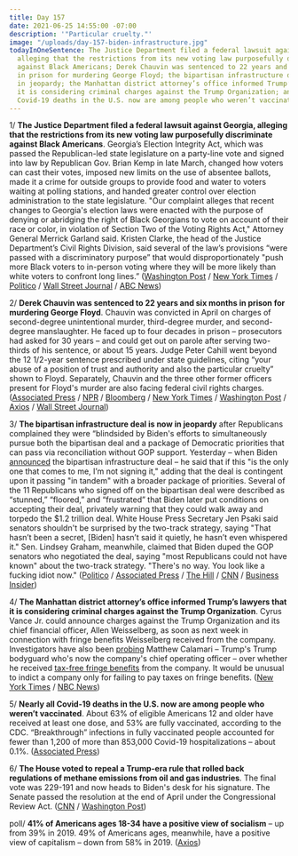 ```yaml
---
title: Day 157
date: 2021-06-25 14:55:00 -07:00
description: '"Particular cruelty."'
image: "/uploads/day-157-biden-infrastructure.jpg"
todayInOneSentence: The Justice Department filed a federal lawsuit against Georgia,
  alleging that the restrictions from its new voting law purposefully discriminate
  against Black Americans; Derek Chauvin was sentenced to 22 years and six months
  in prison for murdering George Floyd; the bipartisan infrastructure deal is now
  in jeopardy; the Manhattan district attorney’s office informed Trump’s lawyers that
  it is considering criminal charges against the Trump Organization; and nearly all
  Covid-19 deaths in the U.S. now are among people who weren’t vaccinated.
---
```


1/ **The Justice Department filed a federal lawsuit against Georgia, alleging that the restrictions from its new voting law purposefully discriminate against Black Americans**. Georgia’s Election Integrity Act, which was passed the Republican-led state legislature on a party-line vote and signed into law by Republican Gov. Brian Kemp in late March, changed how voters can cast their votes, imposed new limits on the use of absentee ballots, made it a crime for outside groups to provide food and water to voters waiting at polling stations, and handed greater control over election administration to the state legislature. "Our complaint alleges that recent changes to Georgia's election laws were enacted with the purpose of denying or abridging the right of Black Georgians to vote on account of their race or color, in violation of Section Two of the Voting Rights Act," Attorney General Merrick Garland said. Kristen Clarke, the head of the Justice Department’s Civil Rights Division, said several of the law’s provisions “were passed with a discriminatory purpose” that would disproportionately "push more Black voters to in-person voting where they will be more likely than white voters to confront long lines.” ([Washington Post](https://www.washingtonpost.com/national-security/georgia-voting-law-justice-department-lawsuit/2021/06/25/8bc3cd08-d5bd-11eb-a53a-3b5450fdca7a_story.html) / [New York Times](https://www.nytimes.com/2021/06/25/us/politics/justice-department-georgia-voting-law.html) / [Politico](https://www.politico.com/news/2021/06/25/biden-administration-to-sue-georgia-over-its-gop-enacted-voter-restrictions-496280) / [Wall Street Journal](https://www.wsj.com/articles/justice-department-to-sue-georgia-over-its-new-voting-law-11624632808?mod=djemalertNEWS) / [ABC News](https://abcnews.go.com/Politics/justice-department-sue-georgia-voting-rights-law-source/story?id=78488089))

2/ **Derek Chauvin was sentenced to 22 years and six months in prison for murdering George Floyd**. Chauvin was convicted in April on charges of second-degree unintentional murder, third-degree murder, and second-degree manslaughter. He faced up to four decades in prison – prosecutors had asked for 30 years – and could get out on parole after serving two-thirds of his sentence, or about 15 years. Judge Peter Cahill went beyond the 12 1/2-year sentence prescribed under state guidelines, citing “your abuse of a position of trust and authority and also the particular cruelty” shown to Floyd. Separately, Chauvin and the three other former officers present for Floyd's murder are also facing federal civil rights charges. ([Associated Press](https://apnews.com/article/derek-chauvin-sentencing-23c52021812168c579b3886f8139c73d) / [NPR](https://www.npr.org/sections/trial-over-killing-of-george-floyd/2021/06/25/1009524284/derek-chauvin-sentencing-george-floyd-murder) / [Bloomberg](https://www.bloomberg.com/news/articles/2021-06-25/ex-cop-chauvin-gets-22-1-2-years-in-prison-for-floyd-murder?srnd=premium&sref=MIBMEEoj) / [New York Times](https://www.nytimes.com/2021/06/25/us/derek-chauvin-22-and-a-half-years-george-floyd.html) / [Washington Post](https://www.washingtonpost.com/nation/2021/06/25/derek-chauvin-sentencing-george-floyd/) / [Axios](https://www.axios.com/derek-chauvin-sentenced-george-floyd-murder-c6256513-cca5-4e40-a629-cd5014f6ae7d.html) / [Wall Street Journal](https://www.wsj.com/articles/derek-chauvin-sentencing-11624566871?mod=hp_lead_pos1))

3/ **The bipartisan infrastructure deal is now in jeopardy** after Republicans complained they were “blindsided by Biden's efforts to simultaneously pursue both the bipartisan deal and a package of Democratic priorities that can pass via reconciliation without GOP support. Yesterday – when Biden [announced](https://whatthefuckjusthappenedtoday.com/2021/06/24/day-156/#1-biden-agreed-to-a-bipartisan-infra) the bipartisan infrastructure deal – he said that if this "is the only one that comes to me, I’m not signing it," adding that the deal is contingent upon it passing "in tandem" with a broader package of priorities. Several of the 11 Republicans who signed off on the bipartisan deal were described as “stunned,” “floored,” and “frustrated” that Biden later put conditions on accepting their deal, privately warning that they could walk away and torpedo the $1.2 trillion deal. White House Press Secretary Jen Psaki said senators shouldn't be surprised by the two-track strategy, saying "That hasn’t been a secret, \[Biden\] hasn’t said it quietly, he hasn’t even whispered it." Sen. Lindsey Graham, meanwhile, claimed that Biden duped the GOP senators who negotiated the deal, saying "most Republicans could not have known" about the two-track strategy. "There's no way. You look like a fucking idiot now." ([Politico](https://www.politico.com/news/2021/06/25/infrastructure-bill-gop-biden-496296) / [Associated Press](https://apnews.com/article/joe-biden-business-government-and-politics-ed08825063e4f00898212a0597e60de9) / [The Hill](https://thehill.com/homenews/administration/560266-white-house-absurd-for-republicans-to-take-issue-with-dual-track?rl=1) / [CNN](https://www.cnn.com/2021/06/25/politics/republican-reaction-infrastructure-plan/index.html) / [Business Insider](https://www.businessinsider.com/lindsey-graham-biden-made-gop-look-like-idiot-infrastructure-deal-2021-6?op=1&scrolla=5eb6d68b7fedc32c19ef33b4))

4/ **The Manhattan district attorney’s office informed Trump’s lawyers that it is considering criminal charges against the Trump Organization**. Cyrus Vance Jr. could announce charges against the Trump Organization and its chief financial officer, Allen Weisselberg, as soon as next week in connection with fringe benefits Weisselberg received from the company. Investigators have also been [probing](https://www.nbcnews.com/politics/donald-trump/tentacles-manhattan-da-s-trump-probe-reach-former-bodyguard-calamari-n1271940) Matthew Calamari – Trump's Trump bodyguard who's now the company's chief operating officer – over whether he received [tax-free fringe benefits](https://www.wsj.com/articles/donald-trump-bodyguard-matthew-calamari-11624308000) from the company. It would be unusual to indict a company only for failing to pay taxes on fringe benefits. ([New York Times](https://www.nytimes.com/2021/06/25/nyregion/trump-organization-criminal-charges.html) / [NBC News](https://www.nbcnews.com/politics/donald-trump/trump-organization-facing-possible-criminal-charges-sources-say-n1272411))

5/ **Nearly all Covid-19 deaths in the U.S. now are among people who weren’t vaccinated**. About 63% of eligible Americans 12 and older have received at least one dose, and 53% are fully vaccinated, according to the CDC. “Breakthrough” infections in fully vaccinated people accounted for fewer than 1,200 of more than 853,000 Covid-19 hospitalizations – about 0.1%. ([Associated Press](https://apnews.com/article/coronavirus-pandemic-health-941fcf43d9731c76c16e7354f5d5e187))

6/ **The House voted to repeal a Trump-era rule that rolled back regulations of methane emissions from oil and gas industries**. The final vote was 229-191 and now heads to Biden's desk for his signature. The Senate passed the resolution at the end of April under the Congressional Review Act. ([CNN](https://www.cnn.com/2021/06/25/politics/house-vote-methane-emissions-trump-era-epa-rule/) / [Washington Post](https://www.washingtonpost.com/climate-environment/2021/06/25/methane-climate-change/))

poll/ **41% of Americans ages 18-34 have a positive view of socialism** – up from 39% in 2019. 49% of Americans ages, meanwhile, have a positive view of capitalism – down from 58% in 2019. ([Axios](https://www.axios.com/americas-continued-move-toward-socialism-84a0dda7-4b8d-483a-8c4e-0c2e562c4e67.html))